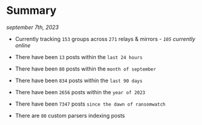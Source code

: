 
# Summary
_september 7th, 2023_

- Currently tracking `153` groups across `271` relays & mirrors - _`105` currently online_

- There have been `13` posts within the `last 24 hours`

- There have been `80` posts within the `month of september`

- There have been `834` posts within the `last 90 days`

- There have been `2656` posts within the `year of 2023`

- There have been `7347` posts `since the dawn of ransomwatch`

- There are `80` custom parsers indexing posts
